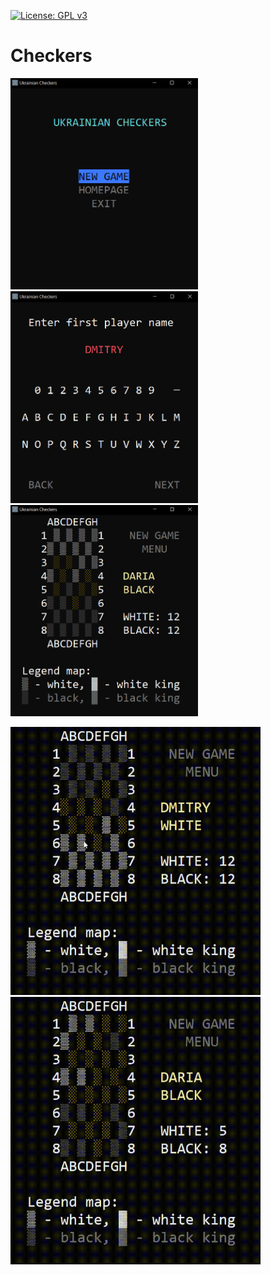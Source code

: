 [![License: GPL v3](https://img.shields.io/badge/License-GPL%20v3-blue.svg)](https://github.com/fan1ech00/checkers/blob/master/LICENSE)

# Checkers

<p float="left">
    <img src="./data/screenshot-main-menu.png" width=300>
    <img src="./data/screenshot-main-entername.png" width=300>
    <img src="./data/screenshot-game.png" width=300>
</p>

<img src="./data/game1.gif" width=400>
<img src="./data/game2.gif" width=400>

<!-- ![Main menu Screenshot](./data/screenshot-main-menu.png)
![Enter name Screenshot](./data/screenshot-main-entername.png)
![Games Screenshot](./data/screenshot-game.png)

![Games Gif 1](./data/game1.gif)
![Games Gif 2](./data/game2.gif) -->

